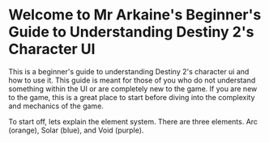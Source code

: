 # Welcome to Mr Arkaine's Beginner's Guide to Understanding Destiny 2's Character UI

This is a beginner's guide to understanding Destiny 2's character ui and how to use it. This guide is meant for those of you who do not understand something within the UI or are completely new to the game. If you are new to the game, this is a great place to start before diving into the complexity and mechanics of the game. 

To start off, lets explain the element system. There are three elements. Arc (orange), Solar (blue), and Void (purple). 
